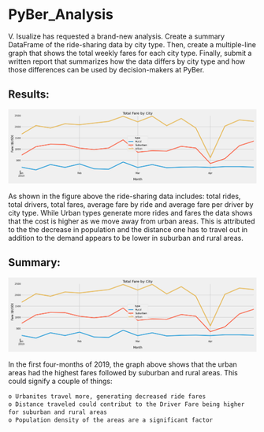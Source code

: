 # PyBer_Analysis

V. Isualize has requested a brand-new analysis. Create a summary DataFrame of the ride-sharing data by city type. Then, create a multiple-line graph that shows the total weekly fares for each city type. Finally, submit a written report that summarizes how the data differs by city type and how those differences can be used by decision-makers at PyBer.


## Results:

![](analysis/PyBer_fare_summary.png)

As shown in the figure above the ride-sharing data includes: total rides, total drivers, total fares, average fare by ride and average fare per driver by city type.  While Urban types generate more rides and fares the data shows that the cost is higher as we move away from urban areas.  This is attributed to the the decrease in population and the distance one has to travel out in addition to the demand appears to be lower in suburban and rural areas.

## Summary:

![](analysis/PyBer_fare_summary.png)

In the first four-months of 2019, the graph above shows that the urban areas had the highest fares followed by suburban and rural areas.  This could signify a couple of things: 

    o Urbanites travel more, generating decreased ride fares
    o Distance traveled could contribut to the Driver Fare being higher for suburban and rural areas
    o Population density of the areas are a significant factor

